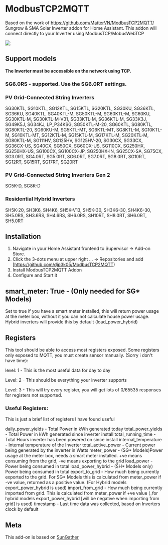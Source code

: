 # ModbusTCP2MQTT
Based on the work of https://github.com/MatterVN/ModbusTCP2MQTT/
Sungrow &amp; SMA Solar Inverter addon for Home Assistant.
This addon will connect directly to your Inverter using ModbusTCP/MobusWebTCP

<img src="images/diagram.gif"/>

## Support models
**The Inverter must be accessible on the network using TCP.**

### SG6.0RS - supported. Use the SG6.0RT settings.

### PV Grid-Connected String Inverters
SG30KTL, SG10KTL, SG12KTL, SG15KTL, SG20KTL, SG30KU, SG36KTL, SG36KU, SG40KTL, SG40KTL-M, SG50KTL-M, SG60KTL-M, SG60KU, SG30KTL-M, SG30KTL-M-V31, SG33KTL-M, SG36KTL-M, SG33K3J, SG49K5J, SG34KJ, LP_P34KSG, SG50KTL-M-20, SG60KTL, SG80KTL, SG80KTL-20, SG60KU-M, SG5KTL-MT, SG6KTL-MT, SG8KTL-M, SG10KTL-M, SG10KTL-MT, SG12KTL-M, SG15KTL-M, SG17KTL-M, SG20KTL-M, SG80KTL-M, SG111HV, SG125HV, SG125HV-20, SG30CX, SG33CX, SG36CX-US, SG40CX, SG50CX, SG60CX-US, SG110CX, SG250HX, SG250HX-US, SG100CX, SG100CX-JP, SG250HX-IN, SG25CX-SA, SG75CX, SG3.0RT, SG4.0RT, SG5.0RT, SG6.0RT, SG7.0RT, SG8.0RT, SG10RT, SG12RT, SG15RT, SG17RT, SG20RT

### PV Grid-Connected String Inverters Gen 2
SG5K-D, SG8K-D

### Residential Hybrid Inverters
SH5K-20, SH3K6, SH4K6, SH5K-V13, SH5K-30, SH3K6-30, SH4K6-30, SH5.0RS, SH3.6RS, SH4.6RS, SH6.0RS, SH10RT, SH8.0RT, SH6.0RT, SH5.0RT


## Installation
1. Navigate in your Home Assistant frontend to Supervisor -> Add-on Store.
2. Click the 3-dots menu at upper right ... -> Repositories and add [https://github.com/djp3k05/ModbusTCP2MQTT)
3. Install ModbusTCP2MQTT Addon
4. Configure and Start it

## smart_meter: True - (Only needed for SG* Models) 
Set to true if you have a smart meter installed, this will return power usage at the meter box, without it you can not calculate house power usage. Hybrid inverters will provide this by default (load_power_hybrid)

## Registers
This tool should be able to access most registers exposed. Some registers only exposed to MQTT, you must create sensor manually. (Sorry i don't have time):

level: 1 - This is the most useful data for day to day

Level: 2 - This should be everything your inverter supports

Level: 3 - This will try every register, you will get lots of 0/65535 responses for registers not supported.

### Useful Registers:
This is just a brief list of registers I have found useful

daily_power_yields - Total Power in kWh generated today
total_power_yields - Total Power in kWh generated since inverter install
total_running_time - Total Hours inverter has been powered on since install
internal_temperature - Internal temperature of the Inverter
total_active_power - Current power being generated by the inverter in Watts
meter_power - (SG* Models)Power usage at the meter box, needs a smart meter installed. +ve means consuming from the grid, -ve means exporting to the grid
load_power - Power being consumed in total
load_power_hybrid - (SH* Models only) Power being consumed in total
export_to_grid - How much being currently exported to the grid. For SG* Models this is calculated from meter_power if -ve value, returned as a positive value. (For Hybrid models export_power_hybrid is used)
import_from_grid - How much being currently imported from grid. This is calculated from meter_power if +ve value (_for hybrid models export_power_hybrid [will be negative when importing from grid] is used)
timestamp - Last time data was collected, based on Inverters clock by default

## Meta
  
This add-on is based on [SunGather](https://github.com/bohdan-s/SunGather)
